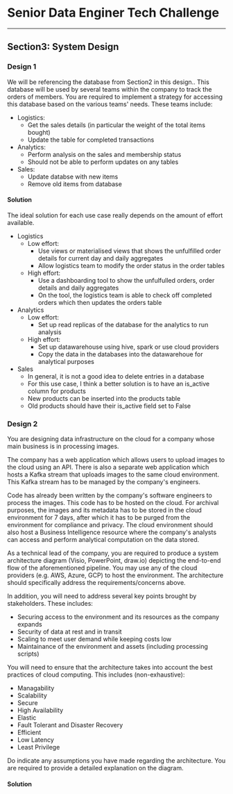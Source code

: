 # Senior Data Enginer Tech Challenge
---
## Section3: System Design

### Design 1

We will be referencing the database from Section2 in this design.. This database will be used by several teams within the company to track the orders of members. You are required to implement a strategy for accessing this database based on the various teams' needs. These teams include:
- Logistics: 
    - Get the sales details (in particular the weight of the total items bought)
    - Update the table for completed transactions
- Analytics:
    - Perform analysis on the sales and membership status
    - Should not be able to perform updates on any tables
- Sales:
    - Update databse with new items
    - Remove old items from database

#### Solution

The ideal solution for each use case really depends on the amount of effort available.
- Logistics
  - Low effort:
    - Use views or materialised views that shows the unfulfilled order details for current day and daily aggregates
    - Allow logistics team to modify the order status in the order tables
  - High effort:
    - Use a dashboarding tool to show the unfulfulled orders, order details and daily aggregates
    - On the tool, the logistics team is able to check off completed orders which then updates the orders table
- Analytics
  - Low effort:
    - Set up read replicas of the database for the analytics to run analysis
  - High effort:
    - Set up datawarehouse using hive, spark or use cloud providers
    - Copy the data in the databases into the datawarehoue for analytical purposes
- Sales
  - In general, it is not a good idea to delete entries in a database
  - For this use case, I think a better solution is to have an is_active column for products
  - New products can be inserted into the products table
  - Old products should have their is_active field set to False

### Design 2

You are designing data infrastructure on the cloud for a company whose main business is in processing images.

The company has a web application which allows users to upload images to the cloud using an API. There is also a separate web application which hosts a Kafka stream that uploads images to the same cloud environment. This Kafka stream has to be managed by the company's engineers. 

Code has already been written by the company's software engineers to process the images. This code has to be hosted on the cloud. For archival purposes, the images and its metadata has to be stored in the cloud environment for 7 days, after which it has to be purged from the environment for compliance and privacy. The cloud environment should also host a Business Intelligence resource where the company's analysts can access and perform analytical computation on the data stored.

As a technical lead of the company, you are required to produce a system architecture diagram (Visio, PowerPoint, draw.io) depicting the end-to-end flow of the aforementioned pipeline. You may use any of the cloud providers (e.g. AWS, Azure, GCP) to host the environment. The architecture should specifically address the requirements/concerns above. 

In addition, you will need to address several key points brought by stakeholders. These includes:
- Securing access to the environment and its resources as the company expands
- Security of data at rest and in transit
- Scaling to meet user demand while keeping costs low
- Maintainance of the environment and assets (including processing scripts)


You will need to ensure that the architecture takes into account the best practices of cloud computing. This includes (non-exhaustive):
- Managability
- Scalability
- Secure
- High Availability
- Elastic
- Fault Tolerant and Disaster Recovery
- Efficient
- Low Latency
- Least Privilege

Do indicate any assumptions you have made regarding the architecture. You are required to provide a detailed explanation on the diagram.

#### Solution
